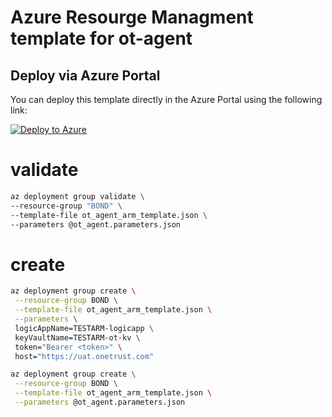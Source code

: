 # Azure Resourge Managment template for ot-agent

## Deploy via Azure Portal

You can deploy this template directly in the Azure Portal using the following link:

[![Deploy to Azure](https://aka.ms/deploytoazurebutton)](https://portal.azure.com/#create/Microsoft.Template/uri/https%3A%2F%2Fraw.githubusercontent.com%2Fteebu%2Fms-ot%2Fmain%2FTools%2FPrivacyBreach%2Fresources%2Fot_agent_arm_template.json)

# validate

```sh
az deployment group validate \
--resource-group "BOND" \
--template-file ot_agent_arm_template.json \
--parameters @ot_agent.parameters.json
```

# create

```sh
az deployment group create \
 --resource-group BOND \
 --template-file ot_agent_arm_template.json \
 --parameters \
 logicAppName=TESTARM-logicapp \
 keyVaultName=TESTARM-ot-kv \
 token="Bearer <token>" \
 host="https://uat.onetrust.com"
```

```sh
az deployment group create \
 --resource-group BOND \
 --template-file ot_agent_arm_template.json \
 --parameters @ot_agent.parameters.json
```
